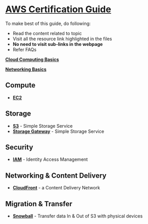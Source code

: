 # [AWS Certification Guide](https://aws.amazon.com/certification/)

To make best of this guide, do following:

- Read the content related to topic
- Visit all the resource link highlighted in the files
- **No need to visit sub-links in the webpage**
- Refer FAQs

[**Cloud Computing Basics**](./Cloud.md)

[**Networking Basics**](./Networking/Basics.md)

## Compute

- [**EC2**](./Compute/EC2.md)

## Storage

- [**S3**](./Storage/S3.md) - Simple Storage Service
- [**Storage Gateway**](./Storage/StorageGateway.md) - Simple Storage Service

## Security

- [**IAM**](./Security/IAM.md) - Identity Access Management

## Networking & Content Delivery

- [**CloudFront**](./Networking/CloudFront.md) - a Content Delivery Network

## Migration & Transfer

- [**Snowball**](./Migration/Snowball.md) - Transfer data In & Out of S3 with physical devices
